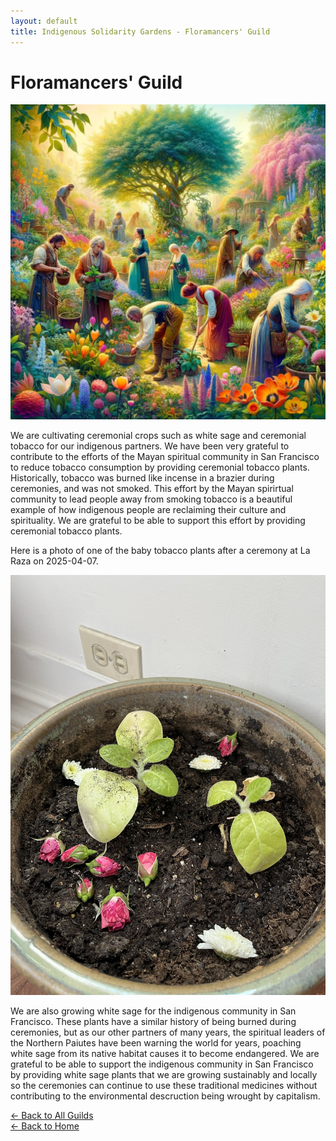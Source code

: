 ```yaml
---
layout: default
title: Indigenous Solidarity Gardens - Floramancers' Guild 
---
```


# Floramancers' Guild

<img src="/assets/images/floramancers.jpg" alt="Floramancers" class="photo">

We are cultivating ceremonial crops such as white sage and ceremonial tobacco for our indigenous partners. We have been very grateful to contribute to the efforts of the Mayan spiritual community in San Francisco to reduce tobacco consumption by providing ceremonial tobacco plants. Historically, tobacco was burned like incense in a brazier during ceremonies, and was not smoked. This effort by the Mayan spirirtual community to lead people away from smoking tobacco is a beautiful example of how indigenous people are reclaiming their culture and spirituality. We are grateful to be able to support this effort by providing ceremonial tobacco plants. 

Here is a photo of one of the baby tobacco plants after a ceremony at La Raza on 2025-04-07.

<a href="/assets/images/tobacco-baby.jpg"><img src="/assets/images/tobacco-baby.jpg" alt="Baby Tobacco" class="photo"></a>

We are also growing white sage for the indigenous community in San Francisco. These plants have a similar history of being burned during ceremonies, but as our other partners of many years, the spiritual leaders of the Northern Paiutes have been warning the world for years, poaching white sage from its native habitat causes it to become endangered. We are grateful to be able to support the indigenous community in San Francisco by providing white sage plants that we are growing sustainably and locally so the ceremonies can continue to use these traditional medicines without contributing to the environmental descruction being wrought by capitalism.


[← Back to All Guilds](/guilds/)  
[← Back to Home](/)